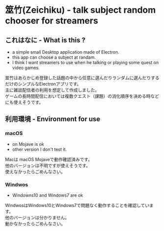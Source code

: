 # 筮竹(Zeichiku) - talk subject random chooser for streamers

## これはなに - What is this ?
- a simple small Desktop application made of Electron.
- this app can choose a subject at randam.
- I think I want streamers to use when he talking or playing some quest on video games.

筮竹はあらかじめ登録した話題の中から任意に選んだりランダムに選んだりするだけのシンプルなElectronアプリです。  
主に雑談配信者の利用を想定して作成しました。  
ゲームの長時間配信においては複数クエスト（課題）の消化順序を決める時などにも使えそうです。  

## 利用環境 - Environment for use
###  macOS
- on Mojave is ok
- other version I don't test it.

Macは macOS Mojaveで動作確認済みです。  
他のバージョンは不明ですが使えそうです。  
使えなかったらごめんなさい。  

### Windwos
- Windowns10 and Windows7 are ok

WindwosはWindows10とWindows7で問題なく動作することを確認しています。  
他のバージョンは分かりません。  
動かなかったらごめんなさい。  
